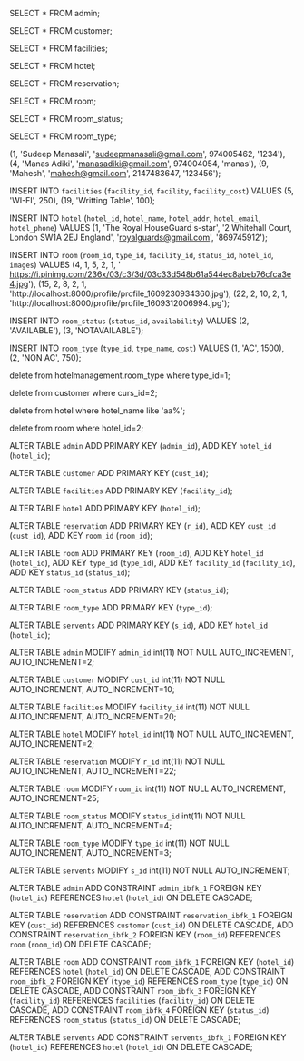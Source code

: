 SELECT * FROM admin;


SELECT * FROM customer;

SELECT * FROM facilities;

SELECT * FROM hotel;

SELECT * FROM reservation;

SELECT * FROM room;

SELECT * FROM room_status;

SELECT * FROM room_type;


(1, 'Sudeep Manasali', 'sudeepmanasali@gmail.com', 974005462, '1234'),
(4, 'Manas Adiki', 'manasadiki@gmail.com', 974004054, 'manas'),
(9, 'Mahesh', 'mahesh@gmail.com', 2147483647, '123456');


INSERT INTO `facilities` (`facility_id`, `facility`, `facility_cost`) VALUES
(5, 'WI-FI', 250),
(19, 'Writting Table', 100);

INSERT INTO `hotel` (`hotel_id`, `hotel_name`, `hotel_addr`, `hotel_email`, `hotel_phone`) VALUES
(1, 'The Royal HouseGuard s-star', '2 Whitehall Court, London SW1A 2EJ England', 'royalguards@gmail.com', '869745912');

INSERT INTO `room` (`room_id`, `type_id`, `facility_id`, `status_id`, `hotel_id`, `images`) VALUES
(4, 1, 5, 2, 1, ' https://i.pinimg.com/236x/03/c3/3d/03c33d548b61a544ec8abeb76cfca3e4.jpg'),
(15, 2, 8, 2, 1, 'http://localhost:8000/profile/profile_1609230934360.jpg'),
(22, 2, 10, 2, 1, 'http://localhost:8000/profile/profile_1609312006994.jpg');


INSERT INTO `room_status` (`status_id`, `availability`) VALUES
(2, 'AVAILABLE'),
(3, 'NOTAVAILABLE');



INSERT INTO `room_type` (`type_id`, `type_name`, `cost`) VALUES
(1, 'AC', 1500),
(2, 'NON AC', 750);


delete from hotelmanagement.room_type where type_id=1;


delete from customer where curs_id=2;	


delete from hotel where hotel_name like 'aa%';



delete from room where hotel_id=2;




ALTER TABLE `admin`
  ADD PRIMARY KEY (`admin_id`),
  ADD KEY `hotel_id` (`hotel_id`);

ALTER TABLE `customer`
  ADD PRIMARY KEY (`cust_id`);

ALTER TABLE `facilities`
  ADD PRIMARY KEY (`facility_id`);


ALTER TABLE `hotel`
  ADD PRIMARY KEY (`hotel_id`);


ALTER TABLE `reservation`
  ADD PRIMARY KEY (`r_id`),
  ADD KEY `cust_id` (`cust_id`),
  ADD KEY `room_id` (`room_id`);


ALTER TABLE `room`
  ADD PRIMARY KEY (`room_id`),
  ADD KEY `hotel_id` (`hotel_id`),
  ADD KEY `type_id` (`type_id`),
  ADD KEY `facility_id` (`facility_id`),
  ADD KEY `status_id` (`status_id`);

ALTER TABLE `room_status`
  ADD PRIMARY KEY (`status_id`);

ALTER TABLE `room_type`
  ADD PRIMARY KEY (`type_id`);


ALTER TABLE `servents`
  ADD PRIMARY KEY (`s_id`),
  ADD KEY `hotel_id` (`hotel_id`);

ALTER TABLE `admin`
  MODIFY `admin_id` int(11) NOT NULL AUTO_INCREMENT, AUTO_INCREMENT=2;

ALTER TABLE `customer`
  MODIFY `cust_id` int(11) NOT NULL AUTO_INCREMENT, AUTO_INCREMENT=10;

ALTER TABLE `facilities`
  MODIFY `facility_id` int(11) NOT NULL AUTO_INCREMENT, AUTO_INCREMENT=20;

ALTER TABLE `hotel`
  MODIFY `hotel_id` int(11) NOT NULL AUTO_INCREMENT, AUTO_INCREMENT=2;

ALTER TABLE `reservation`
  MODIFY `r_id` int(11) NOT NULL AUTO_INCREMENT, AUTO_INCREMENT=22;

ALTER TABLE `room`
  MODIFY `room_id` int(11) NOT NULL AUTO_INCREMENT, AUTO_INCREMENT=25;

ALTER TABLE `room_status`
  MODIFY `status_id` int(11) NOT NULL AUTO_INCREMENT, AUTO_INCREMENT=4;

ALTER TABLE `room_type`
  MODIFY `type_id` int(11) NOT NULL AUTO_INCREMENT, AUTO_INCREMENT=3;

ALTER TABLE `servents`
  MODIFY `s_id` int(11) NOT NULL AUTO_INCREMENT;

ALTER TABLE `admin`
  ADD CONSTRAINT `admin_ibfk_1` FOREIGN KEY (`hotel_id`) REFERENCES `hotel` (`hotel_id`) ON DELETE CASCADE;

ALTER TABLE `reservation`
  ADD CONSTRAINT `reservation_ibfk_1` FOREIGN KEY (`cust_id`) REFERENCES `customer` (`cust_id`) ON DELETE CASCADE,
  ADD CONSTRAINT `reservation_ibfk_2` FOREIGN KEY (`room_id`) REFERENCES `room` (`room_id`) ON DELETE CASCADE;

ALTER TABLE `room`
  ADD CONSTRAINT `room_ibfk_1` FOREIGN KEY (`hotel_id`) REFERENCES `hotel` (`hotel_id`) ON DELETE CASCADE,
  ADD CONSTRAINT `room_ibfk_2` FOREIGN KEY (`type_id`) REFERENCES `room_type` (`type_id`) ON DELETE CASCADE,
  ADD CONSTRAINT `room_ibfk_3` FOREIGN KEY (`facility_id`) REFERENCES `facilities` (`facility_id`) ON DELETE CASCADE,
  ADD CONSTRAINT `room_ibfk_4` FOREIGN KEY (`status_id`) REFERENCES `room_status` (`status_id`) ON DELETE CASCADE;


ALTER TABLE `servents`
  ADD CONSTRAINT `servents_ibfk_1` FOREIGN KEY (`hotel_id`) REFERENCES `hotel` (`hotel_id`) ON DELETE CASCADE;










